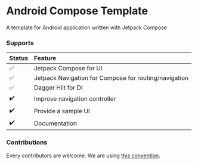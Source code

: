 # Android Compose Template
A template for Android application written with Jetpack Compose

### Supports

Status | Feature
:-------------| :-------------|
:white_check_mark: | Jetpack Compose for UI |
:white_check_mark: | Jetpack Navigation for Compose for routing/navigation |
:white_check_mark: | Dagger Hilt for DI |
:heavy_check_mark: | Improve navigation controller |
:heavy_check_mark: | Provide a sample UI |
:heavy_check_mark: | Documentation |

### Contributions

Every contributors are welcome. We are using [this convention](https://www.conventionalcommits.org/en/v1.0.0/).
